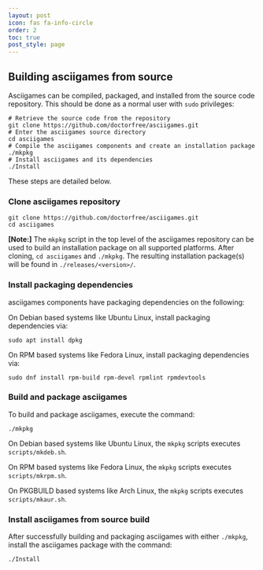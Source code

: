 ```yaml
---
layout: post
icon: fas fa-info-circle
order: 2
toc: true
post_style: page
---
```


## Building asciigames from source

Asciigames can be compiled, packaged, and installed from the source code
repository. This should be done as a normal user with `sudo` privileges:

```
# Retrieve the source code from the repository
git clone https://github.com/doctorfree/asciigames.git
# Enter the asciigames source directory
cd asciigames
# Compile the asciigames components and create an installation package
./mkpkg
# Install asciigames and its dependencies
./Install
```

These steps are detailed below.

### Clone asciigames repository

```
git clone https://github.com/doctorfree/asciigames.git
cd asciigames
```

**[Note:]** The `mkpkg` script in the top level of the asciigames
repository can be used to build an installation package on all supported
platforms. After cloning, `cd asciigames` and `./mkpkg`. The resulting
installation package(s) will be found in `./releases/<version>/`.

### Install packaging dependencies

asciigames components have packaging dependencies on the following:

On Debian based systems like Ubuntu Linux, install packaging dependencies via:

```
sudo apt install dpkg
```

On RPM based systems like Fedora Linux, install packaging dependencies via:

```
sudo dnf install rpm-build rpm-devel rpmlint rpmdevtools
```

### Build and package asciigames

To build and package asciigames, execute the command:

```
./mkpkg
```

On Debian based systems like Ubuntu Linux, the `mkpkg` scripts executes
`scripts/mkdeb.sh`.

On RPM based systems like Fedora Linux, the `mkpkg` scripts executes
`scripts/mkrpm.sh`.

On PKGBUILD based systems like Arch Linux, the `mkpkg` scripts executes
`scripts/mkaur.sh`.

### Install asciigames from source build

After successfully building and packaging asciigames with either
`./mkpkg`, install the asciigames package with the command:

```
./Install
```
